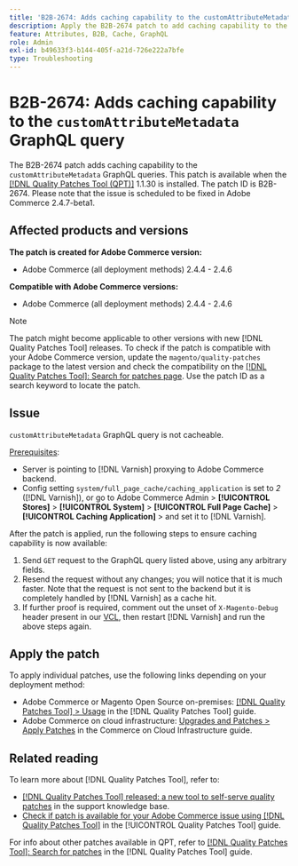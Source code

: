 ```yaml
---
title: 'B2B-2674: Adds caching capability to the customAttributeMetadata GraphQL query'
description: Apply the B2B-2674 patch to add caching capability to the customAttributeMetadata GraphQL query.
feature: Attributes, B2B, Cache, GraphQL
role: Admin
exl-id: b49633f3-b144-405f-a21d-726e222a7bfe
type: Troubleshooting
---
```

# B2B-2674: Adds caching capability to the `customAttributeMetadata` GraphQL query

The B2B-2674 patch adds caching capability to the `customAttributeMetadata` GraphQL queries. This patch is available when the [[!DNL Quality Patches Tool (QPT)]](https://experienceleague.adobe.com/en/docs/commerce-operations/tools/quality-patches-tool/quality-patches-tool-to-self-serve-quality-patches) 1.1.30 is installed. The patch ID is B2B-2674. Please note that the issue is scheduled to be fixed in Adobe Commerce 2.4.7-beta1.

## Affected products and versions

**The patch is created for Adobe Commerce version:**

* Adobe Commerce (all deployment methods) 2.4.4 - 2.4.6 

**Compatible with Adobe Commerce versions:**

* Adobe Commerce (all deployment methods) 2.4.4 - 2.4.6

>[!NOTE]
>
>The patch might become applicable to other versions with new [!DNL Quality Patches Tool] releases. To check if the patch is compatible with your Adobe Commerce version, update the `magento/quality-patches` package to the latest version and check the compatibility on the [[!DNL Quality Patches Tool]: Search for patches page](https://experienceleague.adobe.com/tools/commerce-quality-patches/index.html). Use the patch ID as a search keyword to locate the patch.

## Issue

`customAttributeMetadata` GraphQL query is not cacheable.

<u>Prerequisites</u>:

* Server is pointing to [!DNL Varnish] proxying to Adobe Commerce backend.
* Config setting `system/full_page_cache/caching_application` is set to *2* ([!DNL Varnish]), or go to Adobe Commerce Admin > **[!UICONTROL Stores]** > **[!UICONTROL System]** > **[!UICONTROL Full Page Cache]** > **[!UICONTROL Caching Application]** > and set it to [!DNL Varnish].

After the patch is applied, run the following steps to ensure caching capability is now available:

1. Send `GET` request to the GraphQL query listed above, using any arbitrary fields.
1. Resend the request without any changes; you will notice that it is much faster. Note that the request is not sent to the backend but it is completely handled by [!DNL Varnish] as a cache hit.
1. If further proof is required, comment out the unset of `X-Magento-Debug` header present in our [VCL](https://github.com/magento/magento2/blob/2.4-develop/app/code/Magento/PageCache/etc/varnish6.vcl#L239), then restart [!DNL Varnish] and run the above steps again.

## Apply the patch

To apply individual patches, use the following links depending on your deployment method:

* Adobe Commerce or Magento Open Source on-premises: [[!DNL Quality Patches Tool] > Usage](/help/tools/quality-patches-tool/usage.md) in the [!DNL Quality Patches Tool] guide.
* Adobe Commerce on cloud infrastructure: [Upgrades and Patches > Apply Patches](https://experienceleague.adobe.com/docs/commerce-cloud-service/user-guide/develop/upgrade/apply-patches.html) in the Commerce on Cloud Infrastructure guide.

## Related reading

To learn more about [!DNL Quality Patches Tool], refer to:

* [[!DNL Quality Patches Tool] released: a new tool to self-serve quality patches](https://experienceleague.adobe.com/en/docs/commerce-operations/tools/quality-patches-tool/quality-patches-tool-to-self-serve-quality-patches) in the support knowledge base.
* [Check if patch is available for your Adobe Commerce issue using [!DNL Quality Patches Tool]](/help/tools/quality-patches-tool/patches-available-in-qpt/check-patch-for-magento-issue-with-magento-quality-patches.md) in the [!UICONTROL Quality Patches Tool] guide.


For info about other patches available in QPT, refer to [[!DNL Quality Patches Tool]: Search for patches](https://experienceleague.adobe.com/tools/commerce-quality-patches/index.html) in the [!DNL Quality Patches Tool] guide.
